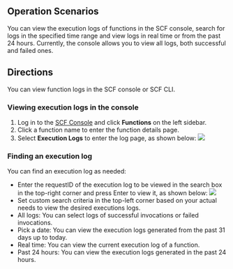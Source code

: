## Operation Scenarios
You can view the execution logs of functions in the SCF console, search for logs in the specified time range and view logs in real time or from the past 24 hours. Currently, the console allows you to view all logs, both successful and failed ones.

## Directions
You can view function logs in the SCF console or SCF CLI.
### Viewing execution logs in the console
1. Log in to the [SCF Console](https://console.cloud.tencent.com/scf) and click **Functions** on the left sidebar.
2. Click a function name to enter the function details page.
3. Select **Execution Logs** to enter the log page, as shown below:
![](https://main.qcloudimg.com/raw/75c09a3f4b6ba05fbebf8e96dd087bef.png)

### Finding an execution log
You can find an execution log as needed:
- Enter the requestID of the execution log to be viewed in the search box in the top-right corner and press Enter to view it, as shown below:
![](https://main.qcloudimg.com/raw/9a56eb22b4a1fa2a94cc1e12d69640ce.png)
- Set custom search criteria in the top-left corner based on your actual needs to view the desired executions logs.
 - All logs: You can select logs of successful invocations or failed invocations.
 - Pick a date: You can view the execution logs generated from the past 31 days up to today.
 - Real time: You can view the current execution log of a function.
 - Past 24 hours: You can view the execution logs generated in the past 24 hours.
